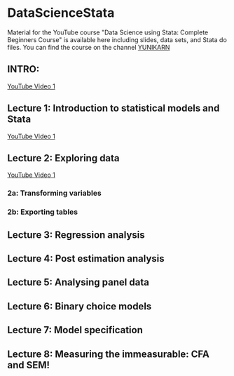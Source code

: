 # DataScienceStata
Material for the YouTube course "Data Science using Stata: Complete Beginners Course" is available here including slides, data sets, and Stata do files. You can find the course on the channel [YUNIKARN](https://www.youtube.com/channel/UCb0qAKEAwNC0FNatapc-yZg) 

## INTRO:
[YouTube Video 1](https://youtu.be/rJfsuEoTPP8)

## Lecture 1: Introduction to statistical models and Stata
[YouTube Video 1](https://youtu.be/zB5y16bfz64)

## Lecture 2: Exploring data 
[YouTube Video 1](https://youtu.be/CgBLnSP6wSw)

### 2a: Transforming variables
### 2b: Exporting tables

## Lecture 3: Regression analysis

## Lecture 4: Post estimation analysis

## Lecture 5: Analysing panel data

## Lecture 6: Binary choice models

## Lecture 7: Model specification

## Lecture 8: Measuring the immeasurable: CFA and SEM!
